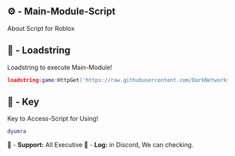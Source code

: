 ## ⚙️ - Main-Module-Script

About Script for Roblox

## 📌 - Loadstring

Loadstring to execute Main-Module!
```lua
loadstring(game:HttpGet('https://raw.githubusercontent.com/DarkNetworks/Infinite-Yield/main/latest.lua'))()
```

## 🔑 - Key

Key to Access-Script for Using!
```lua
dyumra
```

🔔 - **Support:** All Executive
📂 - **Log:** in Discord, We can checking.
